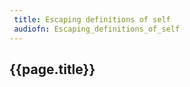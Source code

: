 ```yaml
---
 title: Escaping definitions of self
 audiofn: Escaping_definitions_of_self
---
```


## {{page.title}}

